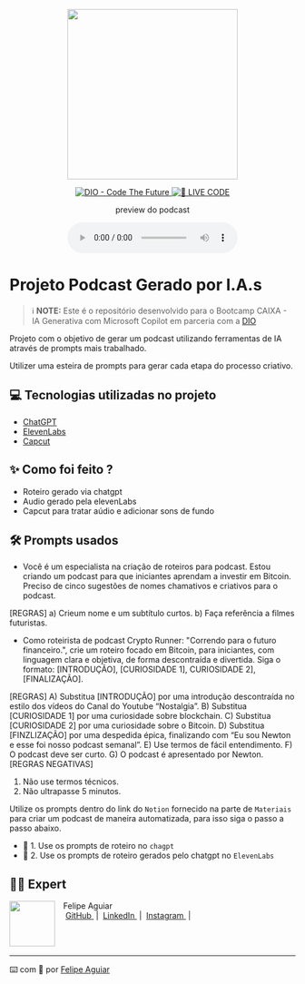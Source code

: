 <p align="center">
<img 
    src="./assets/cover.png"
    width="300"
/>
</p>

<p align="center">
<a href="https://dio.me/">
    <img 
        src="https://img.shields.io/badge/DIO-Code_The_Future-28DA77?logo=youtube" 
        alt="DIO - Code The Future">
</a>
<a href="https://dio.me/">
<img 
    src="https://img.shields.io/badge/🔴_LIVE_CODE-FF5E72" 
    alt="🔴 LIVE CODE">
</a>
</p>

<p align="center">
    preview do podcast
</p>

<div align="center">
    <audio src="output/podcast_editado.MP3" controls title="Podcast editado"></audio>
</div>

# Projeto Podcast Gerado por I.A.s


 > ℹ️ **NOTE:** Este é o repositório desenvolvido para o Bootcamp CAIXA - IA Generativa com Microsoft Copilot em parceria com a [DIO](https://dio.me)

Projeto com o objetivo de gerar um podcast utilizando ferramentas de IA através de prompts mais trabalhado.

Utilizer uma esteira de prompts para gerar cada etapa do processo criativo.

## 💻 Tecnologias utilizadas no projeto

- [ChatGPT](https://chat.openai.com/) 
- [ElevenLabs](https://beta.elevenlabs.io/)
- [Capcut](https://www.capcut.com/pt-br/)

## ✨ Como foi feito ?

- Roteiro gerado via chatgpt
- Audio gerado pela elevenLabs
- Capcut para tratar aúdio e adicionar sons de fundo

## 🛠️ Prompts usados

- Você é um especialista na criação de roteiros para podcast. Estou criando um podcast para que iniciantes aprendam a investir em Bitcoin. Preciso de cinco sugestões de nomes chamativos e criativos para o podcast.

[REGRAS] 
    a) Crieum nome e um subtítulo curtos. 
    b) Faça referência a filmes futuristas.

- Como roteirista de podcast Crypto Runner: "Correndo para o futuro financeiro.", crie um roteiro focado em Bitcoin, para iniciantes, com linguagem clara e objetiva, de forma descontraída e divertida. 
Siga o formato: 
[INTRODUÇÃO], 
[CURIOSIDADE 1], 
CURIOSIDADE 2], 
[FINALIZAÇÃO]. 

[REGRAS]
A)	Substitua [INTRODUÇÃO] por uma introdução descontraída no estilo dos vídeos do Canal do Youtube “Nostalgia”.
B)	Substitua [CURIOSIDADE 1] por uma curiosidade sobre blockchain.
C)	Substitua [CURIOSIDADE 2] por uma curiosidade sobre o Bitcoin.
D)	Substitua [FINZLIZAÇÃO] por uma despedida épica, finalizando com “Eu sou Newton e esse foi nosso podcast semanal”.
E)	Use termos de fácil entendimento.
F)	O podcast deve ser curto.
G)	O podcast é apresentado por Newton.
[REGRAS NEGATIVAS]
1)	Não use termos técnicos.
2)	Não ultrapasse 5 minutos.


Utilize os prompts dentro do link do `Notion` fornecido na parte de `Materiais` para criar um podcast de maneira automatizada, para isso siga o passo a passo abaixo.

- 🤖 1. Use os prompts de roteiro no `chagpt`
- 🤖 2. Use os prompts de roteiro gerados pelo chatgpt no  `ElevenLabs`


## 👨‍💻 Expert

<p>
    <img 
      align=left 
      margin=10 
      width=80 
      src="https://avatars.githubusercontent.com/u/37452836?v=4"
    />
    <p>&nbsp&nbsp&nbspFelipe Aguiar<br>
    &nbsp&nbsp&nbsp
    <a 
        href="https://github.com/felipeAguiarCode">
        GitHub
    </a>
    &nbsp;|&nbsp;
    <a 
        href="www.linkedin.com/in/felipe-exe">
        LinkedIn
    </a>
    &nbsp;|&nbsp;
    <a 
        href="https://www.instagram.com/felipeaguiar.exe/">
        Instagram
    </a>
    &nbsp;|&nbsp;</p>
</p>
<br/><br/>
<p>

---

⌨️ com 💜 por [Felipe Aguiar](https://github.com/felipeAguiarCode)
